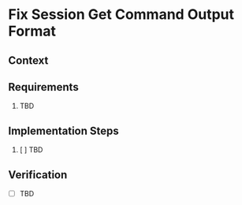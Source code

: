 # Fix Session Get Command Output Format

## Context

## Requirements

1. TBD

## Implementation Steps

1. [ ] TBD

## Verification

- [ ] TBD
